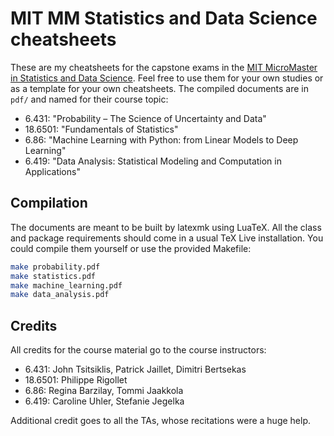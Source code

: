 # MIT MM Statistics and Data Science cheatsheets

These are my cheatsheets for the capstone exams in the [MIT MicroMaster in Statistics and Data Science](https://micromasters.mit.edu/ds/).
Feel free to use them for your own studies or as a template for your own cheatsheets.
The compiled documents are in `pdf/` and named for their course topic:

* 6.431: "Probability &ndash; The Science of Uncertainty and Data"
* 18.6501: "Fundamentals of Statistics"
* 6.86: "Machine Learning with Python: from Linear Models to Deep Learning"
* 6.419: "Data Analysis: Statistical Modeling and Computation in Applications"

## Compilation

The documents are meant to be built by latexmk using LuaTeX.
All the class and package requirements should come in a usual TeX Live installation.
You could compile them yourself or use the provided Makefile:

```bash
make probability.pdf
make statistics.pdf
make machine_learning.pdf
make data_analysis.pdf
```

## Credits

All credits for the course material go to the course instructors:

* 6.431: John Tsitsiklis, Patrick Jaillet, Dimitri Bertsekas
* 18.6501: Philippe Rigollet
* 6.86: Regina Barzilay, Tommi Jaakkola
* 6.419: Caroline Uhler, Stefanie Jegelka

Additional credit goes to all the TAs, whose recitations were a huge help.
